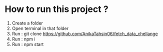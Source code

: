 # How to run this project ?

1) Create a folder
2) Open terminal in that folder
3) Run : git clone https://github.com/AnikaTahsin06/fetch_data_chellange
4) Run : npm i
5) Run : npm start
